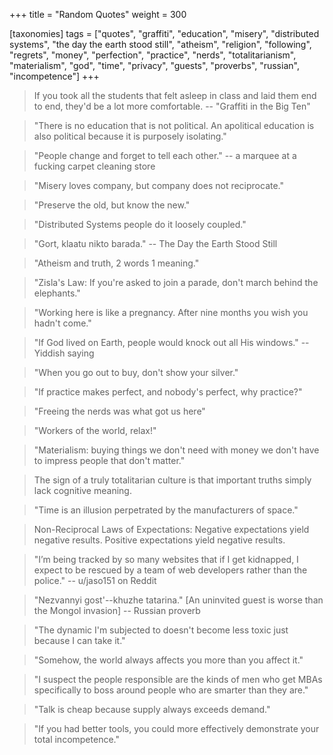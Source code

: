 +++
title = "Random Quotes"
weight = 300

[taxonomies]
tags = ["quotes", "graffiti", "education", "misery", "distributed systems",
"the day the earth stood still", "atheism", "religion", "following",
"regrets", "money", "perfection", "practice", "nerds", "totalitarianism",
"materialism", "god", "time", "privacy", "guests", "proverbs", "russian",
"incompetence"]
+++

> If you took all the students that felt asleep in class and laid them end to
> end, they'd be a lot more comfortable.
-- "Graffiti in the Big Ten"

> "There is no education that is not political. An apolitical education is
> also political because it is purposely isolating."

> "People change and forget to tell each other."
-- a marquee at a fucking carpet cleaning store

> "Misery loves company, but company does not reciprocate."

> "Preserve the old, but know the new."

> "Distributed Systems people do it loosely coupled."

> "Gort, klaatu nikto barada."
-- The Day the Earth Stood Still

> "Atheism and truth, 2 words 1 meaning."

> "Zisla's Law:
> If you're asked to join a parade, don't march behind the elephants."

> "Working here is like a pregnancy. After nine months you wish you hadn't
> come."

> "If God lived on Earth, people would knock out all His windows."
-- Yiddish saying

> "When you go out to buy, don't show your silver."

> "If practice makes perfect, and nobody's perfect, why practice?"

> "Freeing the nerds was what got us here"

> "Workers of the world, relax!"

> "Materialism: buying things we don't need with money we don't have to
> impress people that don't matter."

> The sign of a truly totalitarian culture is that important truths simply
> lack cognitive meaning.

> "Time is an illusion perpetrated by the manufacturers of space."

> Non-Reciprocal Laws of Expectations:
> Negative expectations yield negative results.
> Positive expectations yield negative results.

> "I’m being tracked by so many websites that if I get kidnapped, I expect to
> be rescued by a team of web developers rather than the police."
-- u/jaso151 on Reddit

> "Nezvannyi gost'--khuzhe tatarina."
> [An uninvited guest is worse than the Mongol invasion]
-- Russian proverb

> "The dynamic I'm subjected to doesn't become less toxic just because I can
> take it."

> "Somehow, the world always affects you more than you affect it."

> "I suspect the people responsible are the kinds of men who get MBAs
> specifically to boss around people who are smarter than they are."

> "Talk is cheap because supply always exceeds demand."

> "If you had better tools, you could more effectively demonstrate your
> total incompetence."
